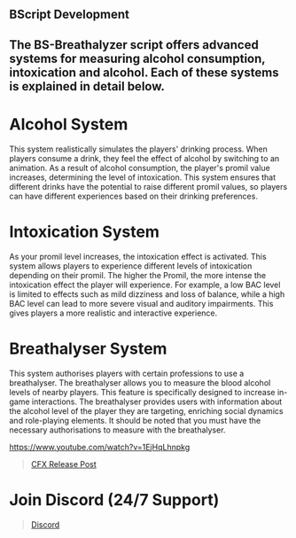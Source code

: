 ## **BScript Development**

## The BS-Breathalyzer script offers advanced systems for measuring alcohol consumption, intoxication and alcohol. Each of these systems is explained in detail below.

# Alcohol System
This system realistically simulates the players' drinking process. When players consume a drink, they feel the effect of alcohol by switching to an animation. As a result of alcohol consumption, the player's promil value increases, determining the level of intoxication. This system ensures that different drinks have the potential to raise different promil values, so players can have different experiences based on their drinking preferences.

# Intoxication System
As your promil level increases, the intoxication effect is activated. This system allows players to experience different levels of intoxication depending on their promil. The higher the Promil, the more intense the intoxication effect the player will experience. For example, a low BAC level is limited to effects such as mild dizziness and loss of balance, while a high BAC level can lead to more severe visual and auditory impairments. This gives players a more realistic and interactive experience.

# Breathalyser System
This system authorises players with certain professions to use a breathalyser. The breathalyser allows you to measure the blood alcohol levels of nearby players. This feature is specifically designed to increase in-game interactions. The breathalyser provides users with information about the alcohol level of the player they are targeting, enriching social dynamics and role-playing elements. It should be noted that you must have the necessary authorisations to measure with the breathalyser.

https://www.youtube.com/watch?v=1EjHqLhnpkg

> [CFX Release Post](https://forum.cfx.re/t/free-bs-breathalyzer-alcohol-drunk-breathalyzer-script/5279329)

# Join Discord (24/7 Support)
> [Discord](https://discord.gg/dxVJ2wxfc6)


